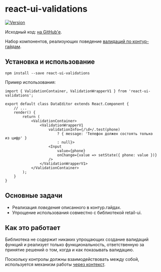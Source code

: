 # react-ui-validations

[![Version](https://img.shields.io/badge/npm-${process.env.libraryVersionEscaped}-orange.svg?style=flat-square)](https://www.npmjs.com/package/react-ui-validations)

Исходный код: [на GitHub'е](https://github.com/skbkontur/retail-ui/tree/master/packages/react-ui-validations).

Набор компонентов, реализующих поведение [валидаций по контур-гайдам](https://guides.kontur.ru/principles/validation/).

## Установка и использование

    npm install --save react-ui-validations

Пример использования:

    import { ValidationContainer, ValidationWrapperV1 } from 'react-ui-validations';

    export default class DataEditor extends React.Component {
        // ...
        render() {
            return (
                <ValidationContainer>
                    <ValidationWrapperV1
                        validationInfo={/\d+/.test(phone)
                            ? { message: 'Телефон должен состоять только из цифр' }
                            : null}>
                        <Input
                            value={phone}
                            onChange={value => setState({ phone: value })}
                        />
                    </ValidationWrapperV1>
                </ValidationContainer>
            );
        }
    }

## Основные задачи

- Реализация _поведения_ описанного в контур.гайдах.
- Упрощение использования совместно с библиотекой retail-ui.

## Как это работает

Библиотека не содержит никаких упрощающих создание валидаций функций и реализует только
функциональность, ответственную за принятие решений о том,
когда и как показывать валидацию.

Поскольку контролы должны взаимодействовать между собой, используется механизм работы
[через контекст](https://facebook.github.io/react/docs/context.html#parent-child-coupling).
